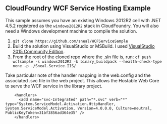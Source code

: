 ## CloudFoundry WCF Service Hosting Example

This sample assumes you have an existing Windows 2012R2 cell with .NET 4.5.2 registered as the `windows2012R2`
stack in CloudFoundry. You will also need a Windows development machine to compile the solution.

1. `git clone https://github.com/sneal/WCFServiceSample`
2. Build the solution using VisualStudio or MSBuild. I used [VisualStudio 2015 Community Edition](https://www.visualstudio.com/en-us/products/visual-studio-community-vs.aspx).
3. From the root of the cloned repo where the .sln file is, run: `cf push wcfsample -s windows2012R2 -b binary_buildpack --health-check-type none -p ./Sneal.Service.IIS/`

Take particular note of the handler mapping in the web.config and the associated .svc file in the web project. This
allows the Hostable Web Core to serve the WCF service in the library project.

```
    <handlers>
      <add name="svc-Integrated" path="*.svc" verb="*" type="System.ServiceModel.Activation.HttpHandler, System.ServiceModel.Activation, Version=4.0.0.0, Culture=neutral, PublicKeyToken=31bf3856ad364e35" />
    </handlers>
```
